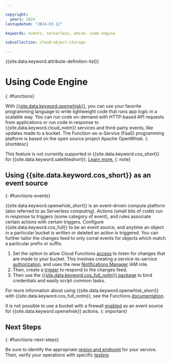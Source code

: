 ```yaml
---

copyright:
  years: 2024
lastupdated: "2024-03-12"

keywords: events, serverless, whisk, code engine

subcollection: cloud-object-storage

---
```


{{site.data.keyword.attribute-definition-list}}

# Using Code Engine
{: #functions}

With [{{site.data.keyword.openwhisk}}](/docs/openwhisk?topic=openwhisk-getting-started), you can use your favorite programming language to write lightweight code that runs app logic in a scalable way. You can run code on-demand with HTTP-based API requests from applications or run code in response to {{site.data.keyword.cloud_notm}} services and third-party events, like updates made to a bucket. The Function-as-a-Service (FaaS) programming platform is based on the open source project Apache OpenWhisk. 
{: shortdesc}

This feature is not currently supported in {{site.data.keyword.cos_short}} for {{site.data.keyword.satelliteshort}}. [Learn more.](/docs/cloud-object-storage?topic=cloud-object-storage-about-cos-satellite)
{: note}

## Using {{site.data.keyword.cos_short}} as an event source
{: #functions-events}

{{site.data.keyword.openwhisk_short}} is an event-driven compute platform (also referred to as Serverless computing). Actions (small bits of code) run in response to triggers (some category of event), and rules associate certain actions with certain triggers. Configure {{site.data.keyword.cos_full}} to be an event source, and anytime an object in a particular bucket is written or deleted an action is triggered. You can further tailor the changes feed to only corral events for objects which match a particular prefix or suffix. 

1. Set the option to allow Cloud Functions [access](/docs/openwhisk?topic=openwhisk-pkg_obstorage#pkg_obstorage_ev) to listen for changes that are made to your bucket. This involves creating a service-to-service [authorization](/docs/account?topic=account-serviceauth), and uses the new [Notifications Manager](/docs/openwhisk?topic=openwhisk-pkg_obstorage#pkg_obstorage_auth) IAM role.
2. Then, create a [trigger](/docs/openwhisk?topic=openwhisk-pkg_obstorage#pkg_obstorage_ev_trig_ui) to respond to the changes feed.
3. Then use the [{{site.data.keyword.cos_full_notm}} package](/docs/openwhisk?topic=openwhisk-pkg_obstorage#pkg_obstorage_actions) to bind credentials and easily script common tasks.

For more information about using {{site.data.keyword.openwhisk_short}} with {{site.data.keyword.cos_full_notm}}, see the Functions [documentation](/docs/openwhisk?topic=openwhisk-pkg_obstorage).

It is not possible to use a bucket with a firewall [enabled](/docs/cloud-object-storage?topic=cloud-object-storage-setting-a-firewall) as an event source for {{site.data.keyword.openwhisk}} actions.
{: important}

## Next Steps
{: #functions-next-steps}

Be sure to identify the appropriate [region and endpoint](/docs/openwhisk?topic=openwhisk-cloudfunctions_regions) for your service. Then, verify your operations with specific [testing](/docs/openwhisk?topic=openwhisk-test).

